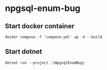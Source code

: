 # npgsql-enum-bug

## Start docker container

```
docker compose -f 'compose.yml' up -d --build
```

## Start dotnet

```
dotnet run --project .\NpgsqlEnumBug\
```
